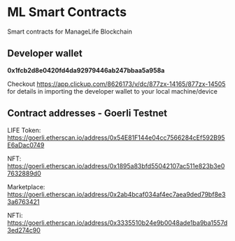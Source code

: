 # ML Smart Contracts

Smart contracts for ManageLife Blockchain

## Developer wallet

**0x1fcb2d8e0420fd4da92979446ab247bbaa5a958a**

Checkout https://app.clickup.com/8626173/v/dc/877zx-14165/877zx-14505 for details in importing the developer wallet to your local machine/device

## Contract addresses - Goerli Testnet

LIFE Token: https://goerli.etherscan.io/address/0x54E81F144e04cc7566284cEf592B95E6aDac0749

NFT: https://goerli.etherscan.io/address/0x1895a83bfd55042107ac511e823b3e07632889d0

Marketplace: https://goerli.etherscan.io/address/0x2ab4bcaf034af4ec7aea9ded79bf8e33a6763421

NFTi: https://goerli.etherscan.io/address/0x3335510b24e9b0048ade1ba9ba1557d3ed274c90
